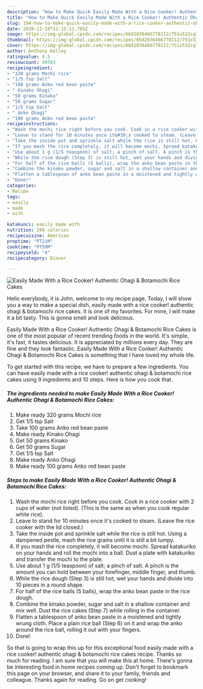 ```yaml
---
description: "How to Make Quick Easily Made With a Rice Cooker! Authentic Ohagi &amp;amp; Botamochi Rice Cakes"
title: "How to Make Quick Easily Made With a Rice Cooker! Authentic Ohagi &amp;amp; Botamochi Rice Cakes"
slug: 194-how-to-make-quick-easily-made-with-a-rice-cooker-authentic-ohagi-and-amp-botamochi-rice-cakes
date: 2020-11-18T12:12:11.765Z
image: https://img-global.cpcdn.com/recipes/6642036466778112/751x532cq70/easily-made-with-a-rice-cooker-authentic-ohagi-botamochi-rice-cakes-recipe-main-photo.jpg
thumbnail: https://img-global.cpcdn.com/recipes/6642036466778112/751x532cq70/easily-made-with-a-rice-cooker-authentic-ohagi-botamochi-rice-cakes-recipe-main-photo.jpg
cover: https://img-global.cpcdn.com/recipes/6642036466778112/751x532cq70/easily-made-with-a-rice-cooker-authentic-ohagi-botamochi-rice-cakes-recipe-main-photo.jpg
author: Anthony Kelley
ratingvalue: 4.5
reviewcount: 49763
recipeingredient:
- "320 grams Mochi rice"
- "1/5 tsp Salt"
- "100 grams Anko red bean paste"
- " Kinako Ohagi"
- "50 grams Kinako"
- "50 grams Sugar"
- "1/5 tsp Salt"
- " Anko Ohagi"
- "100 grams Anko red bean paste"
recipeinstructions:
- "Wash the mochi rice right before you cook. Cook in a rice cooker with 2 cups of water (not listed). (This is the same as when you cook regular white rice)."
- "Leave to stand for 10 minutes once it&#39;s cooked to steam. (Leave the rice cooker with the lid closed.)"
- "Take the inside pot and sprinkle salt while the rice is still hot. Using a dampened pestle, mash the rice grains until it is still a bit lumpy."
- "If you mash the rice completely, it will become mochi. Spread katakuriko on your hands and roll the mochi into a ball. Dust a plate with katakuriko and transfer the mochi to the plate."
- "Use about 1 g (1/5 teaspoon) of salt; a pinch of salt. A pinch is the amount you can hold between your forefinger, middle finger, and thumb."
- "While the rice dough (Step 3) is still hot, wet your hands and divide into 10 pieces in a round shape."
- "For half of the rice balls (5 balls), wrap the anko bean paste in the rice dough."
- "Combine the kinako powder, sugar and salt in a shallow container and mix well. Dust the rice cakes (Step 7) while rolling in the container."
- "Flatten a tablespoon of anko bean paste in a moistened and tightly wrung cloth. Place a plain rice ball (Step 6) on it and wrap the anko around the rice ball, rolling it out with your fingers."
- "Done!"
categories:
- Recipe
tags:
- easily
- made
- with

katakunci: easily made with 
nutrition: 299 calories
recipecuisine: American
preptime: "PT21M"
cooktime: "PT59M"
recipeyield: "4"
recipecategory: Dinner

---
```



![Easily Made With a Rice Cooker! Authentic Ohagi &amp; Botamochi Rice Cakes](https://img-global.cpcdn.com/recipes/6642036466778112/751x532cq70/easily-made-with-a-rice-cooker-authentic-ohagi-botamochi-rice-cakes-recipe-main-photo.jpg)

Hello everybody, it is John, welcome to my recipe page. Today, I will show you a way to make a special dish, easily made with a rice cooker! authentic ohagi &amp; botamochi rice cakes. It is one of my favorites. For mine, I will make it a bit tasty. This is gonna smell and look delicious.



Easily Made With a Rice Cooker! Authentic Ohagi &amp; Botamochi Rice Cakes is one of the most popular of recent trending foods in the world. It's simple, it's fast, it tastes delicious. It is appreciated by millions every day. They are fine and they look fantastic. Easily Made With a Rice Cooker! Authentic Ohagi &amp; Botamochi Rice Cakes is something that I have loved my whole life.


To get started with this recipe, we have to prepare a few ingredients. You can have easily made with a rice cooker! authentic ohagi &amp; botamochi rice cakes using 9 ingredients and 10 steps. Here is how you cook that.

<!--inarticleads1-->

##### The ingredients needed to make Easily Made With a Rice Cooker! Authentic Ohagi &amp; Botamochi Rice Cakes:

1. Make ready 320 grams Mochi rice
1. Get 1/5 tsp Salt
1. Take 100 grams Anko red bean paste
1. Make ready  Kinako Ohagi
1. Get 50 grams Kinako
1. Get 50 grams Sugar
1. Get 1/5 tsp Salt
1. Make ready  Anko Ohagi
1. Make ready 100 grams Anko red bean paste




<!--inarticleads2-->

##### Steps to make Easily Made With a Rice Cooker! Authentic Ohagi &amp; Botamochi Rice Cakes:

1. Wash the mochi rice right before you cook. Cook in a rice cooker with 2 cups of water (not listed). (This is the same as when you cook regular white rice).
1. Leave to stand for 10 minutes once it&#39;s cooked to steam. (Leave the rice cooker with the lid closed.)
1. Take the inside pot and sprinkle salt while the rice is still hot. Using a dampened pestle, mash the rice grains until it is still a bit lumpy.
1. If you mash the rice completely, it will become mochi. Spread katakuriko on your hands and roll the mochi into a ball. Dust a plate with katakuriko and transfer the mochi to the plate.
1. Use about 1 g (1/5 teaspoon) of salt; a pinch of salt. A pinch is the amount you can hold between your forefinger, middle finger, and thumb.
1. While the rice dough (Step 3) is still hot, wet your hands and divide into 10 pieces in a round shape.
1. For half of the rice balls (5 balls), wrap the anko bean paste in the rice dough.
1. Combine the kinako powder, sugar and salt in a shallow container and mix well. Dust the rice cakes (Step 7) while rolling in the container.
1. Flatten a tablespoon of anko bean paste in a moistened and tightly wrung cloth. Place a plain rice ball (Step 6) on it and wrap the anko around the rice ball, rolling it out with your fingers.
1. Done!




So that is going to wrap this up for this exceptional food easily made with a rice cooker! authentic ohagi &amp; botamochi rice cakes recipe. Thanks so much for reading. I am sure that you will make this at home. There's gonna be interesting food in home recipes coming up. Don't forget to bookmark this page on your browser, and share it to your family, friends and colleague. Thanks again for reading. Go on get cooking!
